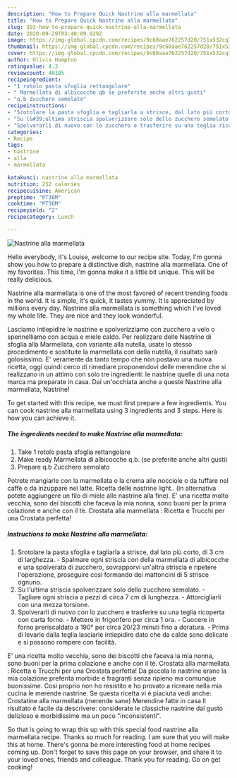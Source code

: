 ```yaml
---
description: "How to Prepare Quick Nastrine alla marmellata"
title: "How to Prepare Quick Nastrine alla marmellata"
slug: 393-how-to-prepare-quick-nastrine-alla-marmellata
date: 2020-09-29T03:40:09.929Z
image: https://img-global.cpcdn.com/recipes/9c60aae762257d20/751x532cq70/nastrine-alla-marmellata-recipe-main-photo.jpg
thumbnail: https://img-global.cpcdn.com/recipes/9c60aae762257d20/751x532cq70/nastrine-alla-marmellata-recipe-main-photo.jpg
cover: https://img-global.cpcdn.com/recipes/9c60aae762257d20/751x532cq70/nastrine-alla-marmellata-recipe-main-photo.jpg
author: Olivia Hampton
ratingvalue: 4.3
reviewcount: 40105
recipeingredient:
- "1 rotolo pasta sfoglia rettangolare"
- " Marmellata di albicocche qb se preferite anche altri gusti"
- "q.b Zucchero semolato"
recipeinstructions:
- "Srotolare la pasta sfoglia e tagliarla a strisce, dal lato più corto, di 3 cm di larghezza. Spalmare ogni striscia con della marmellata di albicocche e una spolverata di zucchero, sovrapporvi un&#39;altra striscia e ripetere l&#39;operazione, proseguire così formando dei mattoncini di 5 strisce ognuno."
- "Su l&#39;ultima striscia spolverizzare solo dello zucchero semolato. Tagliare ogni striscia a pezzi di circa 7 cm di lunghezza. Attorcigliarli con una mezza torsione."
- "Spolverarli di nuovo con lo zucchero e trasferire su una teglia ricoperta con carta forno. Mettere in frigorifero per circa 1 ora. Cuocere in forno preriscaldato a 190° per circa 20/23 minuti fino a doratura. Prima di levarle dalla teglia lasciarle intiepidire dato che da calde sono delicate e si possono rompere con facilità."
categories:
- Recipe
tags:
- nastrine
- alla
- marmellata

katakunci: nastrine alla marmellata 
nutrition: 252 calories
recipecuisine: American
preptime: "PT36M"
cooktime: "PT36M"
recipeyield: "2"
recipecategory: Lunch

---
```



![Nastrine alla marmellata](https://img-global.cpcdn.com/recipes/9c60aae762257d20/751x532cq70/nastrine-alla-marmellata-recipe-main-photo.jpg)

Hello everybody, it's Louise, welcome to our recipe site. Today, I'm gonna show you how to prepare a distinctive dish, nastrine alla marmellata. One of my favorites. This time, I'm gonna make it a little bit unique. This will be really delicious.

Nastrine alla marmellata is one of the most favored of recent trending foods in the world. It is simple, it's quick, it tastes yummy. It is appreciated by millions every day. Nastrine alla marmellata is something which I've loved my whole life. They are nice and they look wonderful.

Lasciamo intiepidire le nastrine e spolverizziamo con zucchero a velo o spennelliamo con acqua e miele caldo. Per realizzare delle Nastrine di sfoglia alla Marmellata, con variante alla nutella, usate lo stesso procedimento e sostituite la marmellata con della nutella, il risultato sarà golosissimo. E&#39; veramente da tanto tempo che non postavo una nuova ricetta, oggi quindi cerco di rimediare proponendovi delle merendine che si realizzano in un attimo con solo tre ingredienti: le nastrine quelle di una nota marca ma preparate in casa. Dai un&#39;occhiata anche a queste Nastrine alla marmellata, Nastrine!


To get started with this recipe, we must first prepare a few ingredients. You can cook nastrine alla marmellata using 3 ingredients and 3 steps. Here is how you can achieve it.

<!--inarticleads1-->

##### The ingredients needed to make Nastrine alla marmellata:

1. Take 1 rotolo pasta sfoglia rettangolare
1. Make ready  Marmellata di albicocche q.b. (se preferite anche altri gusti)
1. Prepare q.b Zucchero semolato


Potrete mangiarle con la marmellata o la crema alle nocciole o da tuffare nel caffè o da inzuppare nel latte. Ricetta delle nastrine light.. (in alternativa potete aggiungere un filo di miele alle nastrine alla fine). E&#39; una ricetta molto vecchia, sono dei biscotti che faceva la mia nonna, sono buoni per la prima colazione e anche con il tè. Crostata alla marmellata : Ricetta e Trucchi per una Crostata perfetta! 

<!--inarticleads2-->

##### Instructions to make Nastrine alla marmellata:

1. Srotolare la pasta sfoglia e tagliarla a strisce, dal lato più corto, di 3 cm di larghezza. - Spalmare ogni striscia con della marmellata di albicocche e una spolverata di zucchero, sovrapporvi un&#39;altra striscia e ripetere l&#39;operazione, proseguire così formando dei mattoncini di 5 strisce ognuno.
1. Su l&#39;ultima striscia spolverizzare solo dello zucchero semolato. - Tagliare ogni striscia a pezzi di circa 7 cm di lunghezza. - Attorcigliarli con una mezza torsione.
1. Spolverarli di nuovo con lo zucchero e trasferire su una teglia ricoperta con carta forno. - Mettere in frigorifero per circa 1 ora. - Cuocere in forno preriscaldato a 190° per circa 20/23 minuti fino a doratura. - Prima di levarle dalla teglia lasciarle intiepidire dato che da calde sono delicate e si possono rompere con facilità.


E&#39; una ricetta molto vecchia, sono dei biscotti che faceva la mia nonna, sono buoni per la prima colazione e anche con il tè. Crostata alla marmellata : Ricetta e Trucchi per una Crostata perfetta! Da piccola le nastrine erano la mia colazione preferita morbide e fragranti senza ripieno ma comunque buonissime. Così proprio non ho resistito e ho provato a ricreare nella mia cucina le merende nastrine. Se questa ricetta vi è piaciuta vedi anche: Crostatine alla marmellata (merende sane) Merendine fatte in casa Il risultato è facile da descrivere: considerate le classiche nastrine dal gusto delizioso e morbidissime ma un poco &#34;inconsistenti&#34;. 

So that is going to wrap this up with this special food nastrine alla marmellata recipe. Thanks so much for reading. I am sure that you will make this at home. There's gonna be more interesting food at home recipes coming up. Don't forget to save this page on your browser, and share it to your loved ones, friends and colleague. Thank you for reading. Go on get cooking!
